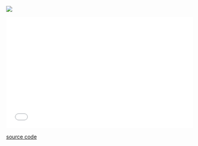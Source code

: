 ![](http://jc519.oss-cn-beijing.aliyuncs.com/28dcac0611c107759ca2dd00ff061f0a.jpg)

<iframe width="100%" height="300" src="//jsrun.net/CsqKp/embedded/all/light/" allowfullscreen="allowfullscreen" frameborder="0"></iframe>

[source code](http://jsrun.net/CsqKp)
